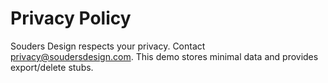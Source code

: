 # Privacy Policy

Souders Design respects your privacy. Contact privacy@soudersdesign.com.
This demo stores minimal data and provides export/delete stubs.
